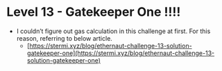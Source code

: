 # Level 13 - Gatekeeper One !!!!

- I couldn’t figure out gas calculation in this challenge at first. For this reason, referring to below article.
    - [https://stermi.xyz/blog/ethernaut-challenge-13-solution-gatekeeper-one](https://stermi.xyz/blog/ethernaut-challenge-13-solution-gatekeeper-one)